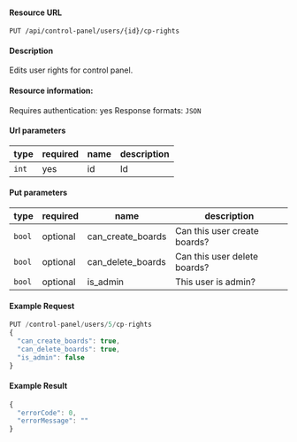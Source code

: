 #### Resource URL
`PUT /api/control-panel/users/{id}/cp-rights`

#### Description
  Edits user rights for control panel.

#### Resource information:
  Requires authentication: yes
  Response formats: `JSON`

#### Url parameters
| type     | required | name                              | description
|----------|----------|-----------------------------------|-------------
| `int`    | yes      | id                                | Id

#### Put parameters
| type     | required | name                              | description
|----------|----------|-----------------------------------|-------------
| `bool`   | optional | can_create_boards                 | Can this user create boards?
| `bool`   | optional | can_delete_boards                 | Can this user delete boards?
| `bool`   | optional | is_admin                          | This user is admin?


#### Example Request
```javascript
PUT /control-panel/users/5/cp-rights
{
  "can_create_boards": true,
  "can_delete_boards": true,
  "is_admin": false
}
```

#### Example Result
```javascript
{
  "errorCode": 0,
  "errorMessage": ""
}
```